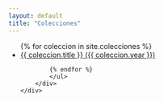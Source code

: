 ```yaml
---
layout: default
title: "Colecciones"
---
```

<main>
	<div class="section">
		<div class="container">
			<ul>
			{% for coleccion in site.colecciones %}
			<li><a href="{{ coleccion.url }}">{{ coleccion.title }} ({{ coleccion.year }})</a></li>

			{% endfor %} 
			</ul>
		</div>
	</div>
</main>

